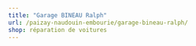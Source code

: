 ```yaml
---
title: "Garage BINEAU Ralph"
url: /paizay-naudouin-embourie/garage-bineau-ralph/
shop: réparation de voitures
---
```

